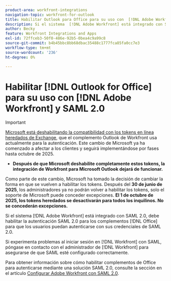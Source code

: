 ```yaml
---
product-area: workfront-integrations
navigation-topic: workfront-for-outlook
title: Habilitar Outlook para Office para su uso con  [!DNL Adobe Workfront]  y SAML 2.0
description: Si el sistema  [!DNL Adobe Workfront] está integrado con SAML 2.0, debe habilitar la autenticación SAML 2.0 para los complementos de Office para que los usuarios puedan autenticarse con sus credenciales de SAML 2.0.
author: Becky
feature: Workfront Integrations and Apps
exl-id: 72ffceb3-50f0-486e-92b5-0bea4c9a99c8
source-git-commit: b4b45bbc8bb68dbac35488c1777fca85fa0cc7e3
workflow-type: tm+mt
source-wordcount: '236'
ht-degree: 0%

---
```


# Habilitar [!DNL Outlook for Office] para su uso con [!DNL Adobe Workfront] y SAML 2.0

>[!IMPORTANT]
>
>[Microsoft está deshabilitando la compatibilidad con los tokens en línea heredados de Exchange](https://learn.microsoft.com/en-us/office/dev/add-ins/outlook/faq-nested-app-auth-outlook-legacy-tokens), que el complemento Outlook de Workfront usa actualmente para la autenticación. Este cambio de Microsoft ya ha comenzado a afectar a los clientes y seguirá implementándose por fases hasta octubre de 2025.
>
>* **Después de que Microsoft deshabilite completamente estos tokens, la integración de Workfront para Microsoft Outlook dejará de funcionar.**
>
>Como parte de este cambio, Microsoft ha tomado la decisión de cambiar la forma en que se vuelven a habilitar los tokens. Después del **30 de junio de 2025**, los administradores ya no podrán volver a habilitar los tokens, solo el soporte de Microsoft puede conceder excepciones. **El 1 de octubre de 2025, los tokens heredados se desactivarán para todos los inquilinos. No se concederán excepciones.**


Si el sistema [!DNL Adobe Workfront] está integrado con SAML 2.0, debe habilitar la autenticación SAML 2.0 para los complementos [!DNL Office] para que los usuarios puedan autenticarse con sus credenciales de SAML 2.0.

Si experimenta problemas al iniciar sesión en [!DNL Workfront] con SAML, póngase en contacto con el administrador de [!DNL Workfront] para asegurarse de que SAML esté configurado correctamente.

Para obtener información sobre cómo habilitar complementos de Office para autenticarse mediante una solución SAML 2.0, consulte la sección en el artículo [Configurar Adobe Workfront con SAML 2.0](../../administration-and-setup/add-users/single-sign-on/configure-workfront-saml-2.md).

